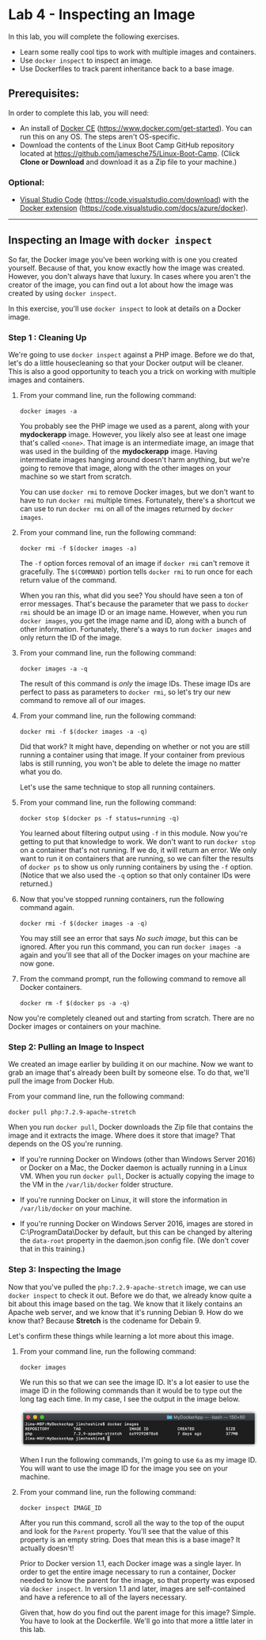 # Lab 4 - Inspecting an Image
In this lab, you will complete the following exercises.

* Learn some really cool tips to work with multiple images and containers.
* Use ``docker inspect`` to inspect an image.
* Use Dockerfiles to track parent inheritance back to a base image.

## Prerequisites:
In order to complete this lab, you will need:

* An install of [Docker CE](https://www.docker.com/get-started) (https://www.docker.com/get-started). You can run this on any OS. The steps aren't OS-specific.
* Download the contents of the Linux Boot Camp GitHub repository located at https://github.com/jamesche75/Linux-Boot-Camp. (Click **Clone or Download** and download it as a Zip file to your machine.)

### Optional: ###
* [Visual Studio Code](https://code.visualstudio.com/download) (https://code.visualstudio.com/download) with the [Docker extension](https://code.visualstudio.com/docs/azure/docker) (https://code.visualstudio.com/docs/azure/docker).

---

## Inspecting an Image with ``docker inspect``
So far, the Docker image you've been working with is one you created yourself. Because of that, you know exactly how the image was created. However, you don't always have that luxury. In cases where you aren't the creator of the image, you can find out a lot about how the image was created by using ``docker inspect``. 

In this exercise, you'll use ``docker inspect`` to look at details on a Docker image. 

### Step 1 : Cleaning Up
We're going to use ``docker inspect`` against a PHP image. Before we do that, let's do a little housecleaning so that your Docker output will be cleaner. This is also a good opportunity to teach you a trick on working with multiple images and containers. 

1. From your command line, run the following command:

   ``docker images -a``

   You probably see the PHP image we used as a parent, along with your **mydockerapp** image. However, you likely also see at least one image that's called ``<none>``. That image is an intermediate image, an image that was used in the building of the **mydockerapp** image. Having intermediate images hanging around doesn't harm anything, but we're going to remove that image, along with the other images on your machine so we start from scratch.

   You can use ``docker rmi`` to remove Docker images, but we don't want to have to run ``docker rmi`` multiple times. Fortunately, there's a shortcut we can use to run ``docker rmi`` on all of the images returned by ``docker images``. 

2. From your command line, run the following command:

   ``docker rmi -f $(docker images -a)``

   The ``-f`` option forces removal of an image if ``docker rmi`` can't remove it gracefully. The ``$(COMMAND)`` portion tells ``docker rmi`` to run once for each return value of the command. 

   When you ran this, what did you see? You should have seen a ton of error messages. That's because the parameter that we pass to ``docker rmi`` should be an image ID or an image name. However, when you run ``docker images``, you get the image name and ID, along with a bunch of other information. Fortunately, there's a ways to run ``docker images`` and only return the ID of the image. 

3. From your command line, run the following command:

   ``docker images -a -q``

   The result of this command is *only* the image IDs. These image IDs are perfect to pass as parameters to ``docker rmi``, so let's try our new command to remove all of our images.

4. From your command line, run the following command:

   ``docker rmi -f $(docker images -a -q)``

   Did that work? It might have, depending on whether or not you are still running a container using that image. If your container from previous labs is still running, you won't be able to delete the image no matter what you do. 

   Let's use the same technique to stop all running containers. 

5. From your command line, run the following command:

   ``docker stop $(docker ps -f status=running -q)``

   You learned about filtering output using ``-f`` in this module. Now you're getting to put that knowledge to work. We don't want to run ``docker stop`` on a container that's not running. If we do, it will return an error. We only want to run it on containers that are running, so we can filter the results of ``docker ps`` to show us only running containers by using the ``-f`` option. (Notice that we also used the ``-q`` option so that only container IDs were returned.)

6. Now that you've stopped running containers, run the following command again.

   ``docker rmi -f $(docker images -a -q)``

   You may still see an error that says *No such image*, but this can be ignored. After you run this command, you can run ``docker images -a`` again and you'll see that all of the Docker images on your machine are now gone. 

7. From the command prompt, run the following command to remove all Docker containers.

   ``docker rm -f $(docker ps -a -q)``

Now you're completely cleaned out and starting from scratch. There are no Docker images or containers on your machine.

### Step 2: Pulling an Image to Inspect
We created an image earlier by building it on our machine. Now we want to grab an image that's already been built by someone else. To do that, we'll pull the image from Docker Hub.

From your command line, run the following command:

``docker pull php:7.2.9-apache-stretch``

When you run ``docker pull``, Docker downloads the Zip file that contains the image and it extracts the image. Where does it store that image? That depends on the OS you're running. 

* If you're running Docker on Windows (other than Windows Server 2016) or Docker on a Mac, the Docker daemon is actually running in a Linux VM. When you run ``docker pull``, Docker is actually copying the image to the VM in the ``/var/lib/docker`` folder structure. 

* If you're running Docker on Linux, it will store the information in ``/var/lib/docker`` on your machine.

* If you're running Docker on Windows Server 2016, images are stored in C:\ProgramData\Docker by default, but this can be changed by altering the ``data-root`` property in the daemon.json config file. (We don't cover that in this training.)

### Step 3: Inspecting the Image
Now that you've pulled the ``php:7.2.9-apache-stretch`` image, we can use ``docker inspect`` to check it out. Before we do that, we already know quite a bit about this image based on the tag. We know that it likely contains an Apache web server, and we know that it's running Debian 9. How do we know that? Because **Stretch** is the codename for Debain 9. 

Let's confirm these things while learning a lot more about this image. 

1. From your command line, run the following command:

   ``docker images``

   We run this so that we can see the image ID. It's a lot easier to use the image ID in the following commands than it would be to type out the long tag each time. In my case, I see the output in the image below.

   ![alt text](images/docker_images.png "PHP Docker Image")

   When I run the following commands, I'm going to use ``6a`` as my image ID. You will want to use the image ID for the image you see on your machine.

2. From your command line, run the following command:

   ``docker inspect IMAGE_ID``

   After you run this command, scroll all the way to the top of the ouput and look for the ``Parent`` property. You'll see that the value of this property is an empty string. Does that mean this is a base image? It actually doesn't!

   Prior to Docker version 1.1, each Docker image was a single layer. In order to get the entire image necessary to run a container, Docker needed to know the parent for the image, so that property was exposed via ``docker inspect``. In version 1.1 and later, images are self-contained and have a reference to all of the layers necessary. 

   Given that, how do you find out the parent image for this image? Simple. You have to look at the Dockerfile. We'll go into that more a little later in this lab.

 


